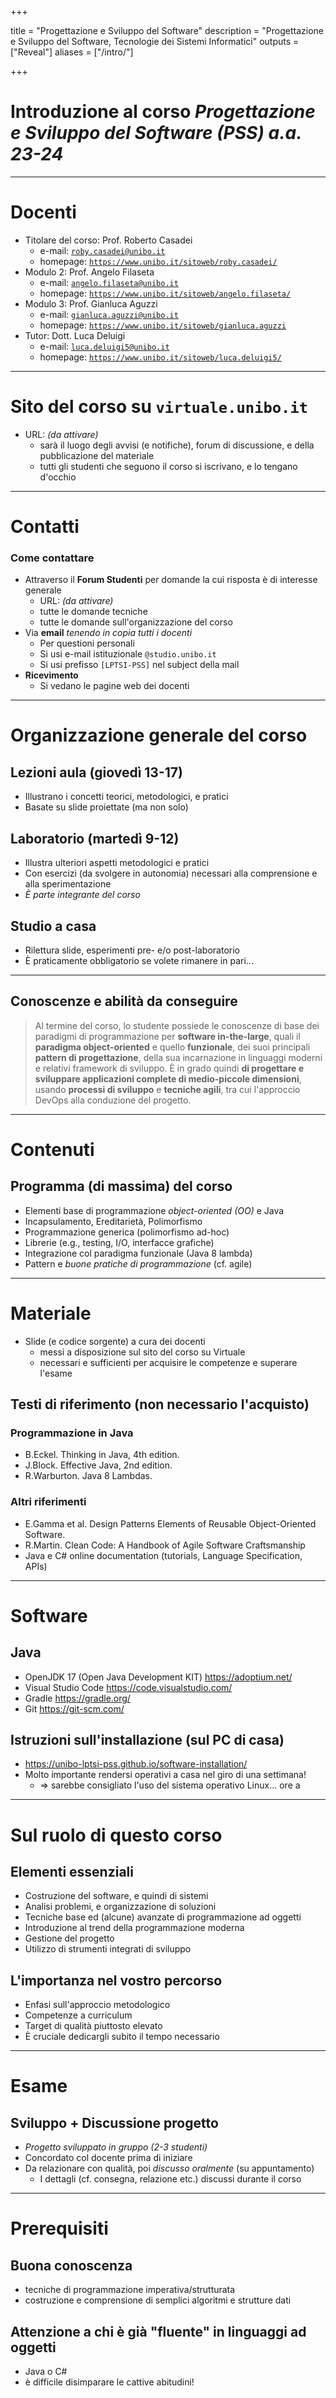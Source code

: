  
+++

title = "Progettazione e Sviluppo del Software"
description = "Progettazione e Sviluppo del Software, Tecnologie dei Sistemi Informatici"
outputs = ["Reveal"]
aliases = ["/intro/"]

+++

# Introduzione al corso *Progettazione e Sviluppo del Software (PSS) a.a. 23-24*

<!-- write-here "cover.md" -->

<!-- end-write -->

---

# Docenti

* Titolare del corso: Prof. Roberto Casadei
  * e-mail: [`roby.casadei@unibo.it`](mailto:roby.casadei@unibo.it)
  * homepage: [`https://www.unibo.it/sitoweb/roby.casadei/`](https://www.unibo.it/sitoweb/roby.casadei/)
* Modulo 2: Prof. Angelo Filaseta
  * e-mail: [`angelo.filaseta@unibo.it`](mailto:angelo.filaseta@unibo.it)
  * homepage: [`https://www.unibo.it/sitoweb/angelo.filaseta/`](https://www.unibo.it/sitoweb/angelo.filaseta/)
* Modulo 3: Prof. Gianluca Aguzzi
  * e-mail: [`gianluca.aguzzi@unibo.it`](mailto:gianluca.aguzzi@unibo.it)
  * homepage: [`https://www.unibo.it/sitoweb/gianluca.aguzzi`](https://www.unibo.it/sitoweb/gianluca.aguzzi)
* Tutor: Dott. Luca Deluigi
  * e-mail: [`luca.deluigi5@unibo.it`](mailto:luca.deluigi5@unibo.it)
  * homepage: [`https://www.unibo.it/sitoweb/luca.deluigi5/`](https://www.unibo.it/sitoweb/luca.deluigi5/)
  

---

# Sito del corso su `virtuale.unibo.it`

* URL: *(da attivare)* <!-- [`https://virtuale.unibo.it/course/view.php?id=42156`](https://virtuale.unibo.it/course/view.php?id=42156) -->
  * sarà il luogo degli avvisi (e notifiche), forum di discussione, e della pubblicazione del materiale
  * tutti gli studenti che seguono il corso si iscrivano, e lo tengano d'occhio

---

# Contatti

### Come contattare

* Attraverso il **Forum Studenti** per domande la cui risposta è di interesse generale
  * URL: <!-- https://virtuale.unibo.it/mod/forum/view.php?id=TODO --> *(da attivare)*
  * tutte le domande tecniche
  * tutte le domande sull'organizzazione del corso
* Via **email** *tenendo in copia tutti i docenti*
  * Per questioni personali
  * Si usi e-mail istituzionale `@studio.unibo.it`
  * Si usi prefisso `[LPTSI-PSS]` nel subject della mail
* **Ricevimento**
  * Si vedano le pagine web dei docenti

---



# Organizzazione generale del corso

  ## Lezioni aula (giovedì 13-17)

  * Illustrano i concetti teorici, metodologici, e pratici
  * Basate su slide proiettate (ma non solo)

  ## Laboratorio (martedì 9-12)
  
  * Illustra ulteriori aspetti metodologici e pratici
  * Con esercizi (da svolgere in autonomia) necessari alla comprensione e alla sperimentazione
  * *È parte integrante del corso*

  ## Studio a casa
  * Rilettura slide, esperimenti pre- e/o post-laboratorio
  * È praticamente obbligatorio se volete rimanere in pari...

---


## Conoscenze e abilità da conseguire

> Al termine del corso, lo studente possiede le conoscenze di base dei paradigmi di programmazione per **software in-the-large**, quali il **paradigma object-oriented** e quello **funzionale**, dei suoi principali **pattern di progettazione**, della sua incarnazione in linguaggi moderni e relativi framework di sviluppo. È in grado quindi **di progettare e sviluppare applicazioni complete di medio-piccole dimensioni**, usando **processi di sviluppo** e **tecniche agili**, tra cui l'approccio DevOps alla conduzione del progetto.


---

# Contenuti

  ## Programma (di massima) del corso

  * Elementi base di programmazione *object-oriented (OO)* e Java
  * Incapsulamento, Ereditarietà, Polimorfismo
  * Programmazione generica (polimorfismo ad-hoc)
  * Librerie (e.g., testing, I/O, interfacce grafiche)
  * Integrazione col paradigma funzionale (Java 8 lambda)
  * Pattern e *buone pratiche di programmazione* (cf. agile)

---

# Materiale

- Slide (e codice sorgente) a cura dei docenti
  - messi a disposizione sul sito del corso su Virtuale
  - necessari e sufficienti per acquisire le competenze e superare l'esame

## Testi di riferimento (non necessario l'acquisto)
  ### Programmazione in Java
  * B.Eckel. Thinking in Java, 4th edition.
  * J.Block. Effective Java, 2nd edition.
  * R.Warburton. Java 8 Lambdas.

<!--  ### Programmazione in C\#
  * Jon Skeet. C\# in depth, 3rd edition.
-->

  ### Altri riferimenti
  * E.Gamma et al. Design Patterns Elements of Reusable Object-Oriented Software.
  * R.Martin. Clean Code: A Handbook of Agile Software Craftsmanship
  * Java e C\# online documentation (tutorials, Language Specification, APIs)

---

# Software
## Java
* OpenJDK 17 (Open Java Development KIT) https://adoptium.net/
* Visual Studio Code https://code.visualstudio.com/
* Gradle https://gradle.org/
* Git https://git-scm.com/

## Istruzioni sull'installazione (sul PC di casa)
* https://unibo-lptsi-pss.github.io/software-installation/
* Molto importante rendersi operativi a casa nel giro di una settimana!
  * $\Rightarrow$ sarebbe consigliato l'uso del sistema operativo Linux...
ore a 
---

# Sul ruolo di questo corso
## Elementi essenziali
* Costruzione del software, e quindi di sistemi
* Analisi problemi, e organizzazione di soluzioni
* Tecniche base ed (alcune) avanzate di programmazione ad oggetti
* Introduzione al trend della programmazione moderna
* Gestione del progetto
* Utilizzo di strumenti integrati di sviluppo

## L'importanza nel vostro percorso
* Enfasi sull'approccio metodologico
* Competenze a curriculum
* Target di qualità piuttosto elevato
* È cruciale dedicargli subito il tempo necessario

---

# Esame

## Sviluppo + Discussione progetto

* *Progetto sviluppato in gruppo (2-3 studenti)* <!-- ; 60-70 ore a testa -->
* Concordato col docente prima di iniziare
* Da relazionare con qualità, poi *discusso oralmente* (su appuntamento)
    * I dettagli (cf. consegna, relazione etc.) discussi durante il corso

---

# Prerequisiti

## Buona conoscenza
* tecniche di programmazione imperativa/strutturata
* costruzione e comprensione di semplici algoritmi e strutture dati

## Attenzione a chi è già "fluente" in linguaggi ad oggetti
* Java o C#
* è difficile disimparare le cattive abitudini!
